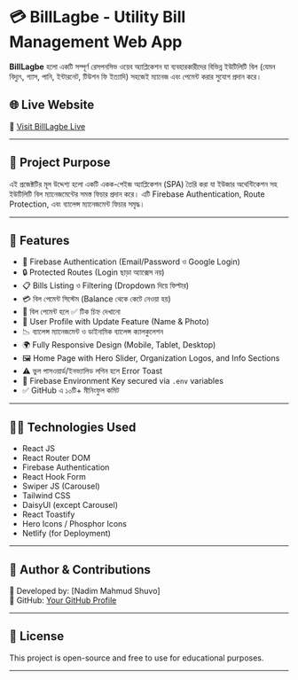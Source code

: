 # 💳 BillLagbe - Utility Bill Management Web App

**BillLagbe** হলো একটি সম্পূর্ণ রেসপনসিভ ওয়েব অ্যাপ্লিকেশন যা ব্যবহারকারীদের বিভিন্ন ইউটিলিটি বিল (যেমন বিদ্যুৎ, গ্যাস, পানি, ইন্টারনেট, টিউশন ফি ইত্যাদি) সহজেই ম্যানেজ এবং পেমেন্ট করার সুযোগ প্রদান করে।

## 🌐 Live Website

🔗 [Visit BillLagbe Live](https://your-deployment-url.com)

---

## 🎯 Project Purpose

এই প্রজেক্টটির মূল উদ্দেশ্য হলো একটি একক-পেইজ অ্যাপ্লিকেশন (SPA) তৈরি করা যা ইউজার অথেন্টিকেশন সহ ইউটিলিটি বিল ম্যানেজমেন্টের সমস্ত ফিচার প্রদান করে। এটি Firebase Authentication, Route Protection, এবং ব্যালেন্স ম্যানেজমেন্ট ফিচার সমৃদ্ধ।

---

## 🚀 Features

- 🔐 Firebase Authentication (Email/Password ও Google Login)
- 🔒 Protected Routes (Login ছাড়া অ্যাক্সেস নয়)
- 📋 Bills Listing ও Filtering (Dropdown দিয়ে ফিল্টার)
- 💳 বিল পেমেন্ট সিস্টেম (Balance থেকে কেটে নেওয়া হয়)
- 🧾 বিল পেমেন্ট হলে ✅ টিক চিহ্ন দেখানো
- 👤 User Profile with Update Feature (Name & Photo)
- 📉 ব্যালেন্স ম্যানেজমেন্ট ও ডাইনামিক ব্যালেন্স ক্যালকুলেশন
- 🌍 Fully Responsive Design (Mobile, Tablet, Desktop)
- 🖼️ Home Page with Hero Slider, Organization Logos, and Info Sections
- ⚠️ ভুল পাসওয়ার্ড/ইনভ্যালিড লগিন হলে Error Toast
- 🔐 Firebase Environment Key secured via `.env` variables
- ✅ GitHub এ ১০টি+ মীনিংফুল কমিট

---

## 🧑‍💻 Technologies Used

- React JS
- React Router DOM
- Firebase Authentication
- React Hook Form
- Swiper JS (Carousel)
- Tailwind CSS
- DaisyUI (except Carousel)
- React Toastify
- Hero Icons / Phosphor Icons
- Netlify (for Deployment)

---

## 📝 Author & Contributions

👤 Developed by: [Nadim Mahmud Shuvo]  
🔗 GitHub: [Your GitHub Profile](https://github.com/nadimshuvo)

---

## 📢 License

This project is open-source and free to use for educational purposes.

---
